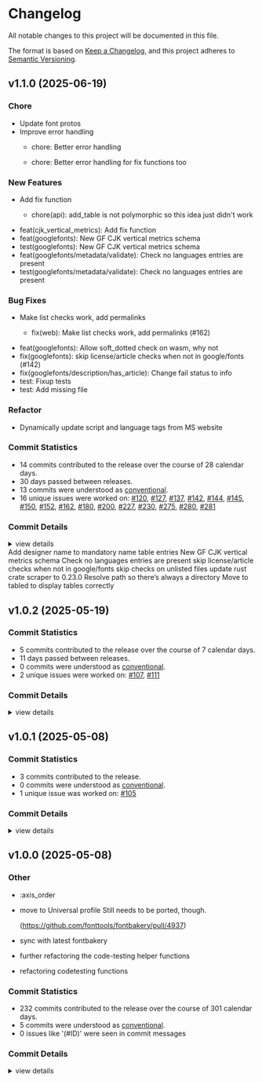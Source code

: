 # Changelog

All notable changes to this project will be documented in this file.

The format is based on [Keep a Changelog](https://keepachangelog.com/en/1.0.0/),
and this project adheres to [Semantic Versioning](https://semver.org/spec/v2.0.0.html).

## v1.1.0 (2025-06-19)

<csr-id-65132c0dd6dfae2e1ef30c994dee9135fe7dbf33/>
<csr-id-f44be5515dcaea17b96b1df7a4b11407561d0c17/>
<csr-id-8b28d1aa1c7af4dacdbcfbd83af69dbf401ecf46/>

### Chore

 - <csr-id-65132c0dd6dfae2e1ef30c994dee9135fe7dbf33/> Update font protos
 - <csr-id-f44be5515dcaea17b96b1df7a4b11407561d0c17/> Improve error handling
   * chore: Better error handling
   
   * chore: Better error handling for fix functions too

### New Features

<csr-id-5f06e2526b40e8a6852e5e1aad70fbfbba6753a1/>
<csr-id-725a78d0d14a2840e74dfa4014909bfac7b21d52/>
<csr-id-c26526c49bf0f30c842efafc4aa9414dece14699/>

 - <csr-id-ea5107c15304c96b035aab80551ce8ddb7e7e98b/> Add fix function
   * chore(api): add_table is not polymorphic so this idea just didn't work
* feat(cjk_vertical_metrics): Add fix function
* feat(googlefonts): New GF CJK vertical metrics schema
* test(googlefonts): New GF CJK vertical metrics schema
* feat(googlefonts/metadata/validate): Check no languages entries are present
* test(googlefonts/metadata/validate): Check no languages entries are present

### Bug Fixes

<csr-id-2e7c907463e093bb9e904ad783d63c0cd42628f8/>
<csr-id-c181f4647ba8c3750495046870144e03897904c3/>
<csr-id-5d058c99b38b636f6ec3130c10296ae664a3384d/>
<csr-id-f0420267c40ced0c8a5dcbb204cfc020c155969f/>
<csr-id-bc48fb1bc721e5b8b59780900e75c6e3ed177409/>

 - <csr-id-82398535287401e767098901b1da578809d28485/> Make list checks work, add permalinks
   * fix(web): Make list checks work, add permalinks (#162)
* feat(googlefonts): Allow soft_dotted check on wasm, why not
* fix(googlefonts): skip license/article checks when not in google/fonts (#142)
* fix(googlefonts/description/has_article): Change fail status to info
* test: Fixup tests
* test: Add missing file

### Refactor

 - <csr-id-8b28d1aa1c7af4dacdbcfbd83af69dbf401ecf46/> Dynamically update script and language tags from MS website

### Commit Statistics

<csr-read-only-do-not-edit/>

 - 14 commits contributed to the release over the course of 28 calendar days.
 - 30 days passed between releases.
 - 13 commits were understood as [conventional](https://www.conventionalcommits.org).
 - 16 unique issues were worked on: [#120](https://github.com/fonttools/fontspector/issues/120), [#127](https://github.com/fonttools/fontspector/issues/127), [#137](https://github.com/fonttools/fontspector/issues/137), [#142](https://github.com/fonttools/fontspector/issues/142), [#144](https://github.com/fonttools/fontspector/issues/144), [#145](https://github.com/fonttools/fontspector/issues/145), [#150](https://github.com/fonttools/fontspector/issues/150), [#152](https://github.com/fonttools/fontspector/issues/152), [#162](https://github.com/fonttools/fontspector/issues/162), [#180](https://github.com/fonttools/fontspector/issues/180), [#200](https://github.com/fonttools/fontspector/issues/200), [#227](https://github.com/fonttools/fontspector/issues/227), [#230](https://github.com/fonttools/fontspector/issues/230), [#275](https://github.com/fonttools/fontspector/issues/275), [#280](https://github.com/fonttools/fontspector/issues/280), [#281](https://github.com/fonttools/fontspector/issues/281)

### Commit Details

<csr-read-only-do-not-edit/>

<details><summary>view details</summary>

 * **[#120](https://github.com/fonttools/fontspector/issues/120)**
    - Check no languages entries are present ([`c26526c`](https://github.com/fonttools/fontspector/commit/c26526c49bf0f30c842efafc4aa9414dece14699))
 * **[#127](https://github.com/fonttools/fontspector/issues/127)**
    - Dynamically update script and language tags from MS website ([`8b28d1a`](https://github.com/fonttools/fontspector/commit/8b28d1aa1c7af4dacdbcfbd83af69dbf401ecf46))
 * **[#137](https://github.com/fonttools/fontspector/issues/137)**
    - Move to tabled to display tables correctly ([`bc48fb1`](https://github.com/fonttools/fontspector/commit/bc48fb1bc721e5b8b59780900e75c6e3ed177409))
 * **[#142](https://github.com/fonttools/fontspector/issues/142)**
    - Skip license/article checks when not in google/fonts ([`2e7c907`](https://github.com/fonttools/fontspector/commit/2e7c907463e093bb9e904ad783d63c0cd42628f8))
 * **[#144](https://github.com/fonttools/fontspector/issues/144)**
    - Update rust crate scraper to 0.23.0 ([`5d058c9`](https://github.com/fonttools/fontspector/commit/5d058c99b38b636f6ec3130c10296ae664a3384d))
 * **[#145](https://github.com/fonttools/fontspector/issues/145)**
    - Resolve path so there's always a directory ([`f042026`](https://github.com/fonttools/fontspector/commit/f0420267c40ced0c8a5dcbb204cfc020c155969f))
 * **[#150](https://github.com/fonttools/fontspector/issues/150)**
    - Skip checks on unlisted files ([`c181f46`](https://github.com/fonttools/fontspector/commit/c181f4647ba8c3750495046870144e03897904c3))
 * **[#152](https://github.com/fonttools/fontspector/issues/152)**
    - Skip license/article checks when not in google/fonts ([`2e7c907`](https://github.com/fonttools/fontspector/commit/2e7c907463e093bb9e904ad783d63c0cd42628f8))
 * **[#162](https://github.com/fonttools/fontspector/issues/162)**
    - Make list checks work, add permalinks ([`8239853`](https://github.com/fonttools/fontspector/commit/82398535287401e767098901b1da578809d28485))
 * **[#180](https://github.com/fonttools/fontspector/issues/180)**
    - New GF CJK vertical metrics schema ([`725a78d`](https://github.com/fonttools/fontspector/commit/725a78d0d14a2840e74dfa4014909bfac7b21d52))
 * **[#200](https://github.com/fonttools/fontspector/issues/200)**
    - Make list checks work, add permalinks ([`8239853`](https://github.com/fonttools/fontspector/commit/82398535287401e767098901b1da578809d28485))
 * **[#227](https://github.com/fonttools/fontspector/issues/227)**
    - Add designer name to mandatory name table entries ([`5f06e25`](https://github.com/fonttools/fontspector/commit/5f06e2526b40e8a6852e5e1aad70fbfbba6753a1))
 * **[#230](https://github.com/fonttools/fontspector/issues/230)**
    - Add designer name to mandatory name table entries ([`5f06e25`](https://github.com/fonttools/fontspector/commit/5f06e2526b40e8a6852e5e1aad70fbfbba6753a1))
 * **[#275](https://github.com/fonttools/fontspector/issues/275)**
    - Improve error handling ([`f44be55`](https://github.com/fonttools/fontspector/commit/f44be5515dcaea17b96b1df7a4b11407561d0c17))
 * **[#280](https://github.com/fonttools/fontspector/issues/280)**
    - Add fix function ([`ea5107c`](https://github.com/fonttools/fontspector/commit/ea5107c15304c96b035aab80551ce8ddb7e7e98b))
 * **[#281](https://github.com/fonttools/fontspector/issues/281)**
    - Update font protos ([`65132c0`](https://github.com/fonttools/fontspector/commit/65132c0dd6dfae2e1ef30c994dee9135fe7dbf33))
 * **Uncategorized**
    - Release fontspector-profile-opentype v1.1.0, fontspector-profile-googlefonts v1.1.0, fontspector-profile-universal v1.1.0 ([`7cd073b`](https://github.com/fonttools/fontspector/commit/7cd073b65714dc47fc6a007308bc7f466612010c))
</details>

<csr-unknown>
 Add designer name to mandatory name table entries New GF CJK vertical metrics schema Check no languages entries are present skip license/article checks when not in google/fonts skip checks on unlisted files update rust crate scraper to 0.23.0 Resolve path so there’s always a directory Move to tabled to display tables correctly<csr-unknown/>

## v1.0.2 (2025-05-19)

### Commit Statistics

<csr-read-only-do-not-edit/>

 - 5 commits contributed to the release over the course of 7 calendar days.
 - 11 days passed between releases.
 - 0 commits were understood as [conventional](https://www.conventionalcommits.org).
 - 2 unique issues were worked on: [#107](https://github.com/fonttools/fontspector/issues/107), [#111](https://github.com/fonttools/fontspector/issues/111)

### Commit Details

<csr-read-only-do-not-edit/>

<details><summary>view details</summary>

 * **[#107](https://github.com/fonttools/fontspector/issues/107)**
    - Move to fontations crate ([`da2830b`](https://github.com/fonttools/fontspector/commit/da2830ba694bf3379142a81dad043031e1c39f35))
 * **[#111](https://github.com/fonttools/fontspector/issues/111)**
    - Include most of the fixes from gftools-fix ([`2de6875`](https://github.com/fonttools/fontspector/commit/2de68751c8c4da8c29f9e46d444280cdf478c6b2))
 * **Uncategorized**
    - Release fontspector-profile-googlefonts v1.0.2, fontspector-profile-universal v1.0.2 ([`d26f105`](https://github.com/fonttools/fontspector/commit/d26f105058189e6baa1ccd726d2151851e4e7d85))
    - Bump axisregistry ([`a048609`](https://github.com/fonttools/fontspector/commit/a048609b7734f1b5f13d154118b2ffcc7d795b71))
    - Release fontspector-profile-opentype v1.0.2, fontspector-profile-googlefonts v1.0.2, fontspector-profile-universal v1.0.2 ([`fd2d019`](https://github.com/fonttools/fontspector/commit/fd2d0197d3918c1f74890b69fed4fe49ac8a3408))
</details>

## v1.0.1 (2025-05-08)

### Commit Statistics

<csr-read-only-do-not-edit/>

 - 3 commits contributed to the release.
 - 0 commits were understood as [conventional](https://www.conventionalcommits.org).
 - 1 unique issue was worked on: [#105](https://github.com/fonttools/fontspector/issues/105)

### Commit Details

<csr-read-only-do-not-edit/>

<details><summary>view details</summary>

 * **[#105](https://github.com/fonttools/fontspector/issues/105)**
    - Fix font_version parsing ([`cbf7b4b`](https://github.com/fonttools/fontspector/commit/cbf7b4bdd0cc30ddda32c919cbbae9a5e0e09cd2))
 * **Uncategorized**
    - Release fontspector-checkhelper v1.0.1, fontspector-profile-opentype v1.0.1, fontspector-profile-googlefonts v1.0.1, fontspector-profile-universal v1.0.1 ([`6ee7aed`](https://github.com/fonttools/fontspector/commit/6ee7aeda28e6961710b748e346cc1cc8c3e26b82))
    - Add changelogs ([`8b511ed`](https://github.com/fonttools/fontspector/commit/8b511eda27d0f3c7bb9e1f21d9749585e35c2fce))
</details>

## v1.0.0 (2025-05-08)

<csr-id-5a95113ebe74c423d0ee31802f5a5cbb40621f87/>
<csr-id-7cc0e15f42ffbf1d512f2fa50d42fe12ba3aca44/>
<csr-id-d7968d62b6271d79869a3ebf34c1d20365482c6c/>
<csr-id-7fabefe24db197e83ac3eea33288c70664bb1679/>
<csr-id-73eab4b7168d41ea8b8d911a57d790de2d5fcf3d/>

### Other

 - <csr-id-5a95113ebe74c423d0ee31802f5a5cbb40621f87/> :axis_order
 - <csr-id-7cc0e15f42ffbf1d512f2fa50d42fe12ba3aca44/> move to Universal profile
   Still needs to be ported, though.
   
   (https://github.com/fonttools/fontbakery/pull/4937)
 - <csr-id-d7968d62b6271d79869a3ebf34c1d20365482c6c/> sync with latest fontbakery
 - <csr-id-7fabefe24db197e83ac3eea33288c70664bb1679/> further refactoring the code-testing helper functions
 - <csr-id-73eab4b7168d41ea8b8d911a57d790de2d5fcf3d/> refactoring codetesting functions

### Commit Statistics

<csr-read-only-do-not-edit/>

 - 232 commits contributed to the release over the course of 301 calendar days.
 - 5 commits were understood as [conventional](https://www.conventionalcommits.org).
 - 0 issues like '(#ID)' were seen in commit messages

### Commit Details

<csr-read-only-do-not-edit/>

<details><summary>view details</summary>

 * **Uncategorized**
    - Merge pull request #102 from fonttools/release-prep ([`e5435f4`](https://github.com/fonttools/fontspector/commit/e5435f4ab282338ccc818daca8dacf543de27022))
    - Use published versions ([`366f1dd`](https://github.com/fonttools/fontspector/commit/366f1dd71b32f2e78254d3b2a24cff4f0c2907cb))
    - Update Cargo.toml for release ([`f3d6b2a`](https://github.com/fonttools/fontspector/commit/f3d6b2a19102651508bcad4b2b38c2a399079149))
    - Prep for 1.0.0 release ([`c1ef822`](https://github.com/fonttools/fontspector/commit/c1ef822c860b8dd53b363c9b69201981c75f757c))
    - Merge pull request #100 from fonttools/iso15008 ([`c42f3f8`](https://github.com/fonttools/fontspector/commit/c42f3f8d0dfdbe97d9fa78342e135de0911d97fc))
    - Oh hey, this can be built on wasm too ([`7bfa741`](https://github.com/fonttools/fontspector/commit/7bfa74120579891bf2eb1b0f882914bd2781778d))
    - Restore warning format ([`dc8e610`](https://github.com/fonttools/fontspector/commit/dc8e610214a729a205d6950094db85d366af12a1))
    - Improve visual output ([`7ffb064`](https://github.com/fonttools/fontspector/commit/7ffb064209caadf9e0c308e6974726ee951edf40))
    - Merge pull request #99 from fonttools/rich-metadata ([`dfd2c49`](https://github.com/fonttools/fontspector/commit/dfd2c49e542a5c5def5929c6c5e5dbd30e5015bb))
    - Restore warning format ([`96ddee3`](https://github.com/fonttools/fontspector/commit/96ddee3be2d903b2eb53e17368d1bf39f456449e))
    - Improve visual output ([`ea6e3a9`](https://github.com/fonttools/fontspector/commit/ea6e3a9a0b280d7c27bf5aaaaa52613ed9b0fd8f))
    - Add some metadata to this check ([`96c7db0`](https://github.com/fonttools/fontspector/commit/96c7db0a11f412a0d8416ce56ed7847763f80e6a))
    - Merge pull request #96 from fonttools/non-ink-characters ([`1577008`](https://github.com/fonttools/fontspector/commit/15770084eaa140071658b5b6157ceb8174c8eb3a))
    - Add googlefonts/separator_glyphs ([`2db4e81`](https://github.com/fonttools/fontspector/commit/2db4e81a0cde8e3aeb851dd1402861c3ea689585))
    - Merge pull request #92 from fonttools/nixon-feedback ([`0b9a28b`](https://github.com/fonttools/fontspector/commit/0b9a28b9c647bfb7ec0f3ba8156d616fce82b37b))
    - Merge pull request #88 from fonttools/reduce-false-positives ([`dcf298d`](https://github.com/fonttools/fontspector/commit/dcf298d93ad3abe68d4f520f8e980914eb74c008))
    - Move skrifa dep to workspace ([`9475563`](https://github.com/fonttools/fontspector/commit/9475563d3da16cf982551f46dd50ec16e9264055))
    - Clarify which name table entry ([`13b9cb4`](https://github.com/fonttools/fontspector/commit/13b9cb456a22682febc0872bb52bd770461d7ebf))
    - Exclude pending_review checks included from other profiles ([`ac9259a`](https://github.com/fonttools/fontspector/commit/ac9259ad3f249700e03416b7c7fd79de239111ec))
    - Merge pull request #80 from fonttools/dependency-hell ([`b8ec37d`](https://github.com/fonttools/fontspector/commit/b8ec37d7d52f440fc2d6a9470ee2d3056df2d94c))
    - Reformat ([`ab0a4e4`](https://github.com/fonttools/fontspector/commit/ab0a4e4a5bbd316783438d0337782090a03e0a3f))
    - Use skrifa::raw instead of read_fonts, pin deps ([`76eacb7`](https://github.com/fonttools/fontspector/commit/76eacb755b79772e761b832b8fe8983af81e07fa))
    - Merge pull request #63 from LuxxxLucy/lucy-multiple-proposal-br ([`2d675d5`](https://github.com/fonttools/fontspector/commit/2d675d5bfe5cdb3de99e1a2cf8c65964c144bc52))
    - Merge pull request #78 from fonttools/dep-tidying ([`6633571`](https://github.com/fonttools/fontspector/commit/66335714c16c21c902d8459814a0b37ddfcddf5d))
    - Tidy dependencies ([`9a8c5fa`](https://github.com/fonttools/fontspector/commit/9a8c5face5eadbb2daffb606e4d42af052f73c7c))
    - Some small GF fixes ([`0c76c82`](https://github.com/fonttools/fontspector/commit/0c76c82841a4824cb0069f8a4a34f60c997e6a66))
    - Optimizations ([`84cd869`](https://github.com/fonttools/fontspector/commit/84cd869bc1d533fa9e6fa498fa61de65ff491290))
    - And we're done. ([`3dd1c08`](https://github.com/fonttools/fontspector/commit/3dd1c0899e787b8ab3729ebe8d83d5896da3df25))
    - Calm warning ([`338b726`](https://github.com/fonttools/fontspector/commit/338b726e262db12acaa9087f50b89ca64bad1fe9))
    - Vf_has_static_fonts ([`76b90e3`](https://github.com/fonttools/fontspector/commit/76b90e31219b21c07645e61ae58f85cb42f182f3))
    - Cjk_vertical_metrics_regressions ([`6ad4fd4`](https://github.com/fonttools/fontspector/commit/6ad4fd487c26b9e24b9d2432a7db5279c73129fa))
    - Vertical_metrics_regressions ([`37f214e`](https://github.com/fonttools/fontspector/commit/37f214e1ee60c169c5a96b842b80b4f811310c3e))
    - Article/images ([`c6ead4a`](https://github.com/fonttools/fontspector/commit/c6ead4ae106822a644046301ae27f4eae27116e2))
    - Metadata/weightclass ([`8a53ece`](https://github.com/fonttools/fontspector/commit/8a53ece204d94c40d41de1e3f384d75c714be804))
    - Unreachable_subsetting ([`3bd965f`](https://github.com/fonttools/fontspector/commit/3bd965f6874955e4a45fb782f50eaff3a6862997))
    - Shape_languages ([`78d7e92`](https://github.com/fonttools/fontspector/commit/78d7e92c9ddc71d79dc42a07eab3e98e2457480c))
    - Family_directory_name ([`160b57e`](https://github.com/fonttools/fontspector/commit/160b57e0d3bace10cff42ccd016da8e50ae7db98))
    - Tnum_horizontal_metrics ([`d150c59`](https://github.com/fonttools/fontspector/commit/d150c59d27183418229c5480862fe2747d80d959))
    - Italics_have_roman_counterparts ([`3ba53ab`](https://github.com/fonttools/fontspector/commit/3ba53ab9bcfb9ef888f1fd26afc4f63110f6bee1))
    - Includes_production_subsets ([`7bda88d`](https://github.com/fonttools/fontspector/commit/7bda88d78aa284cfa741bfd1739566b9f789f81f))
    - Cjk_vertical_metrics ([`f325a92`](https://github.com/fonttools/fontspector/commit/f325a927267da1f8f6c24dff89094d1311f53c75))
    - Get wasm building ([`ed79b11`](https://github.com/fonttools/fontspector/commit/ed79b11ad237e8c23146aeb402bf84f57d270739))
    - Designer_profiles ([`b2183b2`](https://github.com/fonttools/fontspector/commit/b2183b2f3f36daace67ffa367bc5196e1b88db13))
    - Double check we can use network ([`457c269`](https://github.com/fonttools/fontspector/commit/457c269a86b281fbeca3e2eb501981fadee4bca3))
    - Print statement begone ([`2c2320b`](https://github.com/fonttools/fontspector/commit/2c2320b8a019b7ad47fe1530c53fa52f6cb5aa6c))
    - Googlefonts/metadata/unique_weight_style_pairs ([`356559e`](https://github.com/fonttools/fontspector/commit/356559e47928bb1587812868b8ccd3a20458f2ff))
    - Googlefonts/metadata/primary_script ([`0c3a310`](https://github.com/fonttools/fontspector/commit/0c3a3104d64400325f639310afb0ee067a50721c))
    - Update the checks ([`4110dcf`](https://github.com/fonttools/fontspector/commit/4110dcfd1c79131aea9893523b50e0b0bdfd2f95))
    - Unique_full_name_values ([`17d7730`](https://github.com/fonttools/fontspector/commit/17d77309e2c0661a57ba097d81c693c175cf6420))
    - Single_cjk_subset ([`32b0bc6`](https://github.com/fonttools/fontspector/commit/32b0bc647aa112e474aa0359a706fba24cf67d77))
    - Vertical metrics ([`29d50df`](https://github.com/fonttools/fontspector/commit/29d50df2f50c2f6e6d414c9601e4995dee556cec))
    - OFL_copyright ([`cbf9994`](https://github.com/fonttools/fontspector/commit/cbf9994c74f7cc95c815a4301ae5dd0d78ad31b1))
    - Build on WASM again ([`601594f`](https://github.com/fonttools/fontspector/commit/601594fe2480fc3055df5d733940ab9e2417a423))
    - Only apply family name check to RIBBI fonts ([`9f125d9`](https://github.com/fonttools/fontspector/commit/9f125d93dc55826e042ba42f238b10e7ef1d038b))
    - License/OFL_body_text ([`64f2f2a`](https://github.com/fonttools/fontspector/commit/64f2f2a873cc7236047d14acefc66c3a253e2c08))
    - Consistent_repo_urls ([`a0b1e19`](https://github.com/fonttools/fontspector/commit/a0b1e19b28cec0130937d5ee9c917354700b5781))
    - Googlefonts/metadata/nameid/family_and_full_names plus some tidying ([`4d49537`](https://github.com/fonttools/fontspector/commit/4d49537725237b8b335369e995c9e897cf6d51be))
    - Metadata/broken_links ([`a5e7d90`](https://github.com/fonttools/fontspector/commit/a5e7d90d5063268f353f259c8b9a8f4fc22eeab1))
    - Valid_nameid25 ([`4c945fc`](https://github.com/fonttools/fontspector/commit/4c945fc8e6371a149ee847cc9a67565f9d31bf66))
    - Minisite_url, plus a few more tests ([`4e2fd9c`](https://github.com/fonttools/fontspector/commit/4e2fd9c8106858e83800665301f968f6cc50a92f))
    - Category_hints ([`ad6bd69`](https://github.com/fonttools/fontspector/commit/ad6bd691e6734e19add47cc2758e73b0e421bdbd))
    - Four more ([`ddaa9c5`](https://github.com/fonttools/fontspector/commit/ddaa9c5d004a895885d4c4ac1932af1f2600cd85))
    - Two more ([`12ae33e`](https://github.com/fonttools/fontspector/commit/12ae33ec6a2e838e6a6cc181527ff7cff686ab66))
    - Three more metadata checks ([`5786120`](https://github.com/fonttools/fontspector/commit/578612032b0af5639786cc3819962d2bfabdea36))
    - Four metadata checks ([`71de9c4`](https://github.com/fonttools/fontspector/commit/71de9c48f21df9e2e23f5daa25deffb8f05209a5))
    - Googlefonts/name/license_url check ([`0a0336f`](https://github.com/fonttools/fontspector/commit/0a0336fbb2eb225c99c3b3d1098384ecae89388b))
    - Font_copyright ([`e6b0213`](https://github.com/fonttools/fontspector/commit/e6b0213528ca9f5c51d0e96eaac60529c085946d))
    - Has_license ([`1f82a85`](https://github.com/fonttools/fontspector/commit/1f82a857479a4ecccea5e3444077f7a457fc25f3))
    - Fix wasm build ([`40f7588`](https://github.com/fonttools/fontspector/commit/40f7588a50e36c2515bb4c12067577b2ed4bf901))
    - Glyph_coverage ([`2442947`](https://github.com/fonttools/fontspector/commit/2442947c7c222da476294961ec392cec1ac31230))
    - Googlefonts/version_bump ([`3645af0`](https://github.com/fonttools/fontspector/commit/3645af0a2b57bf67cabb8ec5a6eb2182b88da63e))
    - Finish up axes_match check ([`517c0b2`](https://github.com/fonttools/fontspector/commit/517c0b2bc7a03b73c45b5cabea6668c861fdf7ab))
    - Remote_styles condition ([`b250614`](https://github.com/fonttools/fontspector/commit/b2506141e767e855d393d2e47d797ee3623dfe3b))
    - Canonical filename check ([`b64c5d3`](https://github.com/fonttools/fontspector/commit/b64c5d3250bb13b7c21434fbdd01dc121cc70372))
    - Improve googlefonts/metadata/has_regular ([`8038241`](https://github.com/fonttools/fontspector/commit/803824124dab4d1e3a15ad184aa2aa6dedf0ed90))
    - Googlefonts/metadata/regular_is_400 ([`51906e4`](https://github.com/fonttools/fontspector/commit/51906e422063fb51cf0dad86af5cffac95cc52bd))
    - Googlefonts/metadata/has_regular ([`1465354`](https://github.com/fonttools/fontspector/commit/146535494ca58195d657d62f3c52ccad886be3f9))
    - Don't stringify segments, it's slow ([`5eaefe5`](https://github.com/fonttools/fontspector/commit/5eaefe525a754a99a8f3f5a82b1ca96dabad4017))
    - Update vesions, minimize dependencies ([`8f43370`](https://github.com/fonttools/fontspector/commit/8f433709f66727148a18278383c3b519ce99e331))
    - Use assert_all_the_same helper method ([`b5995ae`](https://github.com/fonttools/fontspector/commit/b5995ae192c216758fe84e2630de44e78589ecf9))
    - Using protobuf methods is sometimes more convenient ;-) ([`f57a29c`](https://github.com/fonttools/fontspector/commit/f57a29cfdd95d6660530db3b594c0b7b01f50e74))
    - Followup to 07d49837a0182e539f0921e18aadec416b73c6b8 ([`3e96438`](https://github.com/fonttools/fontspector/commit/3e96438ee263e572b86a60c249c39d3ce7bffa78))
    - More WASM fixes ([`36d3108`](https://github.com/fonttools/fontspector/commit/36d310805605e8860bb2b197540756a0842b7b89))
    - Build on wasm ([`6efb22f`](https://github.com/fonttools/fontspector/commit/6efb22fa7e92a4ec611c28308893b25ca0889a6c))
    - Finish off and fix shaping checks ([`40b9027`](https://github.com/fonttools/fontspector/commit/40b902782a0bb0cd4558201b24bc6511fa0639db))
    - Soft_dotted check ([`d979af0`](https://github.com/fonttools/fontspector/commit/d979af07ef61d2f9821af117d8282c29544183fa))
    - Generalize, add shaping/forbidden ([`53d9ccb`](https://github.com/fonttools/fontspector/commit/53d9ccbeaa1c52a593a185c0180995b10d1523fe))
    - Shaping/regression ([`0adf783`](https://github.com/fonttools/fontspector/commit/0adf783b40ec1c07165fa4273900ec3a9ca8e5dd))
    - Googlefont/dotted_circle ([`2977b0e`](https://github.com/fonttools/fontspector/commit/2977b0edcb4af4ffd75b26da5fd5760d38c8da79))
    - Address  error: useless use of `vec!` ([`83eddf2`](https://github.com/fonttools/fontspector/commit/83eddf2d9464468b0d9ce39fdd6c051b16dc3f21))
    - Address error: used `unwrap()` on a `Result` value ([`b744a99`](https://github.com/fonttools/fontspector/commit/b744a9916a8ff24c904e41abf90f95634b54bdfb))
    - Address error: useless use of `vec!` ([`989c68c`](https://github.com/fonttools/fontspector/commit/989c68c1f56294a3e4077d0789fa77a1c1b0dc0e))
    - Address error: this creates an owned instance just for comparison ([`07d4983`](https://github.com/fonttools/fontspector/commit/07d49837a0182e539f0921e18aadec416b73c6b8))
    - Googlefonts/metadata/familyname ([`64f704c`](https://github.com/fonttools/fontspector/commit/64f704cb59a5f92ce2afe900fff361e9fbe2ce94))
    - Googlefonts/metadata/reserved_font_name ([`1433a7f`](https://github.com/fonttools/fontspector/commit/1433a7f3dee75412231e7347dbd42584ccacdbe1))
    - Googlefonts/metadata/escaped_strings ([`a4fdc2a`](https://github.com/fonttools/fontspector/commit/a4fdc2a6c6691ccdc79bce585e979413f3433e45))
    - Googlefonts/metadata/category ([`3d798bd`](https://github.com/fonttools/fontspector/commit/3d798bd52a91ac182108e70d3a3a538f874d8452))
    - Googlefonts/name/license (3rd attempt) ([`1a39394`](https://github.com/fonttools/fontspector/commit/1a39394ad1ede46d3befd3bc61bf0df88300bd31))
    - Googlefonts/name/license (2nd attempt) ([`b68111b`](https://github.com/fonttools/fontspector/commit/b68111bd9dd46e2303f912bc40db0c33690cc03f))
    - Googlefonts/name/license (1st attempt) ([`0ab6c10`](https://github.com/fonttools/fontspector/commit/0ab6c10ba6dbbedec440aa6f938b7c24b05d5763))
    - Minor tweaks to code-style ([`9f4a293`](https://github.com/fonttools/fontspector/commit/9f4a29343e6ef1410484702b3f08f612fe96a1e2))
    - Googlefonts/varfont/has_HVAR ([`5e668eb`](https://github.com/fonttools/fontspector/commit/5e668eb48963f514768652f8769ccb53aead7202))
    - Googlefonts/unitsperem ([`73b2935`](https://github.com/fonttools/fontspector/commit/73b2935a10740daf23c0c03a70ff3d2d91a5162e))
    - Googlefonts/old_ttfautohint ([`f05bf1a`](https://github.com/fonttools/fontspector/commit/f05bf1a0fda554e9bff1721e016edb295fb104fd))
    - Googlefonts/meta/script_lang_tags ([`f02a1c2`](https://github.com/fonttools/fontspector/commit/f02a1c246267445638a199173b3371003ed89f9b))
    - Googlefonts/has_ttfautohint_params ([`beda829`](https://github.com/fonttools/fontspector/commit/beda8292cfa79f3ea7338fd41a1d50d1045373f8))
    - When building wasm, disable checks that use the reqwest crate ([`73513e7`](https://github.com/fonttools/fontspector/commit/73513e7d02318140739a862a83fdbd594292491d))
    - STAT table checks ([`e803b52`](https://github.com/fonttools/fontspector/commit/e803b52791b7e108e3599ccef415891a34d9ab46))
    - Googlefonts/STAT/compulsory_axis_values ([`2e0c144`](https://github.com/fonttools/fontspector/commit/2e0c144ddddff3f518f137c2831898da6e9c6bbf))
    - Googlefonts/stat/axisregistry ([`4081d88`](https://github.com/fonttools/fontspector/commit/4081d882668bc816f990ca55e326d62dab4a3a45))
    - :axis_order ([`5a95113`](https://github.com/fonttools/fontspector/commit/5a95113ebe74c423d0ee31802f5a5cbb40621f87))
    - Sort checks/googlefonts/description/mod.rs ([`d95a744`](https://github.com/fonttools/fontspector/commit/d95a744c621be6d8dac5c5ab20c0d7a96f32f448))
    - Googlefonts/description/valid_html ([`7b2e47c`](https://github.com/fonttools/fontspector/commit/7b2e47c36fdddaae772643fe72298c73c7f906b2))
    - Googlefonts/description/urls ([`965cc72`](https://github.com/fonttools/fontspector/commit/965cc72f794297dd59c9d496beb5574d32e324a2))
    - Googlefonts/description/has_article ([`c107033`](https://github.com/fonttools/fontspector/commit/c1070335448dea91d46038d54f2ba05303bf7b97))
    - Googlefonts/description/has_unsupported_elements ([`a8f40ab`](https://github.com/fonttools/fontspector/commit/a8f40abffeec6572994204b717f072f84efda23c))
    - Test articles as well as descriptions ([`936c120`](https://github.com/fonttools/fontspector/commit/936c120780fd0ee3ec8db597e6a7edbe28dc0e1c))
    - Googlefonts/description/git_url ([`3424ade`](https://github.com/fonttools/fontspector/commit/3424ade16d00cb42438db3040d609f873f9b914a))
    - Googlefonts/description/broken_links ([`06d2fe5`](https://github.com/fonttools/fontspector/commit/06d2fe50523cd36953a89d04fed8c8ea5da24fe3))
    - Use get_name_entry_strings ([`37c44da`](https://github.com/fonttools/fontspector/commit/37c44daad3a82f0accf2876fce8ce508920b2324))
    - Googlefonts/name/version_format ([`c3d1ce5`](https://github.com/fonttools/fontspector/commit/c3d1ce5d3552fcbac55043a54acaf96035bcdc82))
    - Googlefonts/name/familyname_first_char ([`58269d7`](https://github.com/fonttools/fontspector/commit/58269d7658d3cce16cf168d9de3feddaa897bace))
    - Use main branch now ([`1031a47`](https://github.com/fonttools/fontspector/commit/1031a474bcba5be4670140dba47c3efd88a993fd))
    - Googlefonts/font_names check ([`ab37c89`](https://github.com/fonttools/fontspector/commit/ab37c8919058325c7f4e48e2e49e32fb9f6f30c8))
    - Googlefonts/vendor_id ([`d640012`](https://github.com/fonttools/fontspector/commit/d640012fbf13c8aa5485d989bb11553ccc20b234))
    - Googlefonts/name/mandatory_entries ([`a762aa7`](https://github.com/fonttools/fontspector/commit/a762aa781c6d284a7a7ba33db7d4b97f4a0c1223))
    - Fvar_axis_defaults ([`0fd2aeb`](https://github.com/fonttools/fontspector/commit/0fd2aeb7d879be9cd5d55fd8f4ec0d0c6b97840d))
    - Family_name_compliance ([`e87bcbe`](https://github.com/fonttools/fontspector/commit/e87bcbe578c20d58f9bd5a32cdbcaae3b8df5d08))
    - Add resources ([`7a587d3`](https://github.com/fonttools/fontspector/commit/7a587d3b920736923632ebfeaa4aa41dfc3c6c89))
    - Add gasp ([`650b67b`](https://github.com/fonttools/fontspector/commit/650b67bb090d528aad88d4d0efafd23803074aaa))
    - Googlefonts/name/line_breaks ([`f0110fa`](https://github.com/fonttools/fontspector/commit/f0110fa1f5b182784a771457bccbab5e932e136a))
    - More formatting ([`bc2d10e`](https://github.com/fonttools/fontspector/commit/bc2d10e6ed713a9fc9209db823d246b114066caa))
    - New clippy found new lints! ([`1933d0a`](https://github.com/fonttools/fontspector/commit/1933d0a7835610c4c59e2ca272696789320992e9))
    - Fix warnings ([`a138d6b`](https://github.com/fonttools/fontspector/commit/a138d6bb66f9b9eb46e154df5f69dcf9033fcfb1))
    - Horrible clippy magic to ignore lint in generated file ([`714eef1`](https://github.com/fonttools/fontspector/commit/714eef1aa9e5aa8ace41847e70fb9d7931741f95))
    - Run cargo fmt ([`a97b2a9`](https://github.com/fonttools/fontspector/commit/a97b2a96d2ffbf6fab861b842096159d666a4dc9))
    - Placing the checks inside a googlefonts directory, so that paths perfectly match check IDs ([`8a70e18`](https://github.com/fonttools/fontspector/commit/8a70e1899c2ae3892e2ec10bcd168a3140e12ee6))
    - Use profile builder on Google Fonts profile. ([`6c56608`](https://github.com/fonttools/fontspector/commit/6c56608bf92ffe2181b29b588b473be0ef0a40bf))
    - Split checks into individual checks per file. And make the file paths identical to the check-IDs ([`83fd74c`](https://github.com/fonttools/fontspector/commit/83fd74c6198abb259a138e63cc71bcff12b1c46c))
    - Overlapping path segments check ([`8742b36`](https://github.com/fonttools/fontspector/commit/8742b369dd9d5a839b3658aa718a1aabd51f1b09))
    - Colinear vectors (back again) ([`a3d44f2`](https://github.com/fonttools/fontspector/commit/a3d44f28390a858e1c13e197dc546a56fdf029e4))
    - Factor out common code ([`7667f05`](https://github.com/fonttools/fontspector/commit/7667f053f96e0af35319c03d3675ded4401d9dc6))
    - Short segments check ([`4c3c0dd`](https://github.com/fonttools/fontspector/commit/4c3c0dd75b57df40b08bbb0a56b1784d77b8fb7f))
    - Semivertical check ([`4e59f83`](https://github.com/fonttools/fontspector/commit/4e59f83527741790e6c80c92e6269d27b2f2d0b0))
    - Make a generic close_but_not_on ([`3a57f9b`](https://github.com/fonttools/fontspector/commit/3a57f9b313ff16cb08c22b3187c7673d929e455d))
    - Jaggy segments check ([`8404648`](https://github.com/fonttools/fontspector/commit/840464818ba1d83b2dd5d17558e787f48427d80c))
    - Adjust disclaimer ([`a042f13`](https://github.com/fonttools/fontspector/commit/a042f13f2f962b73fd715539129de7b51ce71a94))
    - Path direction check (with disclaimer) ([`9e1d13a`](https://github.com/fonttools/fontspector/commit/9e1d13a51a5ac1caa044b1e33a8deb4a31ed988a))
    - Alignment_miss ([`fc0511a`](https://github.com/fonttools/fontspector/commit/fc0511a389f2e2aed8c62f22acc19ce2c44ff343))
    - Debug print ([`0427377`](https://github.com/fonttools/fontspector/commit/0427377117ff2073a836cd1549de9b090161c843))
    - Parse all the languages once ([`de2ba8b`](https://github.com/fonttools/fontspector/commit/de2ba8b1de5910327a9474c99d5301b490761c2b))
    - These two checks now live in the Universal profile. ([`411c503`](https://github.com/fonttools/fontspector/commit/411c503d19d309d9ace414e5deb7d7bc605bb5d9))
    - General tidying ([`03947a7`](https://github.com/fonttools/fontspector/commit/03947a799ef9ca939277656457f437dfde282833))
    - Add fvar_instances check ([`47892b2`](https://github.com/fonttools/fontspector/commit/47892b2b3a15245c3b22251df38317ee799a04b6))
    - Share some crates, add axis registry ([`683ec0e`](https://github.com/fonttools/fontspector/commit/683ec0eeb3a0b1d34fc13c4935d448489be0fd58))
    - Rename check module ([`79bf024`](https://github.com/fonttools/fontspector/commit/79bf024800e14c0b4532258863469b6af89bd7f8))
    - Googlefonts/weightclass check ([`1761ffd`](https://github.com/fonttools/fontspector/commit/1761ffd839232f9ad652f095d373dea43169495a))
    - Move to Universal profile ([`7cc0e15`](https://github.com/fonttools/fontspector/commit/7cc0e15f42ffbf1d512f2fa50d42fe12ba3aca44))
    - Googlefonts/varfont/bold_wght_coord => varfont/bold_wght_coord ([`c040fe0`](https://github.com/fonttools/fontspector/commit/c040fe032d87f2db4f2546f2b9ae53fc524c4181))
    - Migrate render_own_name to GoogleFonts profile ([`220d710`](https://github.com/fonttools/fontspector/commit/220d71044c2ee91c7ff7b78b71231b04a4e3bdcb))
    - Sync with latest fontbakery ([`d7968d6`](https://github.com/fonttools/fontspector/commit/d7968d62b6271d79869a3ebf34c1d20365482c6c))
    - Add normalisation to tofu check ([`bf7494b`](https://github.com/fonttools/fontspector/commit/bf7494b38e455a32db02ed8a63a16a514e353c96))
    - Tofu detection check ([`0b52715`](https://github.com/fonttools/fontspector/commit/0b527153df71cb0297be0434c0c18c4feac32d68))
    - Use cache to determine codepoints in font ([`0514efc`](https://github.com/fonttools/fontspector/commit/0514efcf5e99d3c157fad5795816183d8f84e091))
    - Make is_listed_on_google_fonts a cached question ([`09f40bd`](https://github.com/fonttools/fontspector/commit/09f40bde7c8e3f7273738b5433da34fe42b4935f))
    - Partially implemented axes_match check ([`06ddd2f`](https://github.com/fonttools/fontspector/commit/06ddd2f4b3a3c1f9d776533feca6456ee2c920ba))
    - Missing file ([`a851a65`](https://github.com/fonttools/fontspector/commit/a851a65b5468a67fff2b845ce6c1731ed9c68595))
    - Two simple GF checks ([`f12fc30`](https://github.com/fonttools/fontspector/commit/f12fc30d4bed013f955af2a75756aeb8c586745a))
    - File_size ([`a74c5e4`](https://github.com/fonttools/fontspector/commit/a74c5e401c4f588dc27fa0a4cb8b839500c1b80d))
    - Use a real version ([`a5ff68f`](https://github.com/fonttools/fontspector/commit/a5ff68f92e8f5fad126fa9416ee36231e5b290ff))
    - Subsets checks ([`74e6194`](https://github.com/fonttools/fontspector/commit/74e6194c52811312e60a0f7f241a3efcdc6960dc))
    - Move more things to real crates ([`c4a173e`](https://github.com/fonttools/fontspector/commit/c4a173e40a7413ff221320b2d991e815ca9992b4))
    - Use typometrics check ([`1fb0b00`](https://github.com/fonttools/fontspector/commit/1fb0b00433aedf906fcd599dce3aee0dfe0590ea))
    - Oops there's quite a few of these ([`01f4cce`](https://github.com/fonttools/fontspector/commit/01f4cce0b480dc8250921f3e8b2308b55cec9b3b))
    - Googlefonts_metadata_license ([`c214e20`](https://github.com/fonttools/fontspector/commit/c214e20a69973a84219cc8e71be611c2cb78ba03))
    - Googlefonts_metadata_copyright ([`707ab3f`](https://github.com/fonttools/fontspector/commit/707ab3f4c45ee06359e55c0da38313decf04047b))
    - Add interpolation issues check ([`7671c6b`](https://github.com/fonttools/fontspector/commit/7671c6bc9c045ff6842356ba5437d48ae3f3d313))
    - This is now merged ([`34aa3a6`](https://github.com/fonttools/fontspector/commit/34aa3a6b7aad28088f49bf50a67a6dc21acb2283))
    - Now almost everything is tested ([`28ebc9a`](https://github.com/fonttools/fontspector/commit/28ebc9a643c754fc62368519fff265d06b5e8ff9))
    - More tests passing ([`43a758f`](https://github.com/fonttools/fontspector/commit/43a758f6a57ac82075e34775e2d8e21016a3c66a))
    - Share itertools versions ([`71e6f81`](https://github.com/fonttools/fontspector/commit/71e6f81d35e3fbe8540a38ec532e382effa87459))
    - More passes ([`ae2d088`](https://github.com/fonttools/fontspector/commit/ae2d088fb5a925108fc7e1441295d3efb4943279))
    - Bump read/write/skrifa versions, dump font-types, deal with fallout ([`d2fd7e4`](https://github.com/fonttools/fontspector/commit/d2fd7e4be7f70b014776c6a56ec035b5156692c0))
    - Build regex at most once ([`cfbd89b`](https://github.com/fonttools/fontspector/commit/cfbd89b06d21cafe8e94d78b83ee4841f90464e1))
    - Run code-tests in CI ([`ca20b6f`](https://github.com/fonttools/fontspector/commit/ca20b6fcaaaef95ad17d1224aa7f758757330ed2))
    - Merge pull request #10 from felipesanches/more_checks_2024_sep_20 ([`8cfb898`](https://github.com/fonttools/fontspector/commit/8cfb898458a69666f439676be4d02e7f115bf7a0))
    - Added code-tests for opentype/name/empty_records ([`432d0e3`](https://github.com/fonttools/fontspector/commit/432d0e3b9b47ab719499d7d13da28cf7976a6826))
    - Moving code-testing helper functions to a separate file ([`4e475b1`](https://github.com/fonttools/fontspector/commit/4e475b172c566573a85b793bba47cb6ce21b8268))
    - One more code-testing implementation, but still failing. Needs further investigation. ([`df3104e`](https://github.com/fonttools/fontspector/commit/df3104e51783fcfcfe2414dacf036724d9119303))
    - Further refactoring the code-testing helper functions ([`7fabefe`](https://github.com/fonttools/fontspector/commit/7fabefe24db197e83ac3eea33288c70664bb1679))
    - More idiomatic use of fontbuilder ([`5add5c1`](https://github.com/fonttools/fontspector/commit/5add5c1391c0e07ffabf8a9108a2afefe3b53ca6))
    - Prototype writing changed test fonts ([`6772208`](https://github.com/fonttools/fontspector/commit/67722089bbd8292071deb3bad694b3bc18ddcd39))
    - Prototyping assert_results_contin method for code-testing ([`b84850d`](https://github.com/fonttools/fontspector/commit/b84850dde53a53094c4a7244e98a5f37d3118cbe))
    - Used worst_status method on assert_pass ([`aae74f1`](https://github.com/fonttools/fontspector/commit/aae74f1455aba9c74a86e55572d5d478411e5419))
    - Refactoring codetesting functions ([`73eab4b`](https://github.com/fonttools/fontspector/commit/73eab4b7168d41ea8b8d911a57d790de2d5fcf3d))
    - Prototyping code-tests ([`74a0682`](https://github.com/fonttools/fontspector/commit/74a0682bfd8f8ee3d868732913e535a1a9790dff))
    - New check: googlefonts/name/rfn ([`d1e1a86`](https://github.com/fonttools/fontspector/commit/d1e1a8634993729ecb3e3ef155b4d5ee3175de8c))
    - List a few more missing desc checks on gfonts profile definition ([`e253697`](https://github.com/fonttools/fontspector/commit/e2536973cbc33673dee17880f1442ff70c841e96))
    - New check: googlefonts/description/eof_linebreak ([`1b43c4e`](https://github.com/fonttools/fontspector/commit/1b43c4e43374faf64c28b3ff07c93db023f60669))
    - New check: googlefonts/description/min_length ([`a538777`](https://github.com/fonttools/fontspector/commit/a538777746685683f048fb20621d7de0c10019bd))
    - Merge pull request #6 from felipesanches/new_check_ids ([`4fdc7c5`](https://github.com/fonttools/fontspector/commit/4fdc7c52a7582dbc984f89d8d0b35f6a58748cbd))
    - Update check-ID following FontBakery's new naming scheme ([`64e3e5d`](https://github.com/fonttools/fontspector/commit/64e3e5d452fec3f6c86cff9f34e33816951af3d5))
    - Add can_render_samples check ([`df5d4ec`](https://github.com/fonttools/fontspector/commit/df5d4ecdde296fb2b60caa277ff7cf76d70f0c38))
    - Use Colin’s utf8-aware protobuf ([`78bb21a`](https://github.com/fonttools/fontspector/commit/78bb21acb22f2aa3664f70894a9ee2963f91b500))
    - Move to the hellish procmacro ([`20d9a48`](https://github.com/fonttools/fontspector/commit/20d9a48838d57250cac9e84c8d7e00ac6359b4bd))
    - Regexes are slow, use optimised glyph name access ([`7ba0913`](https://github.com/fonttools/fontspector/commit/7ba09133812a73d425dd35b1536e1fbdd811bdd2))
    - Reporting improvements ([`7966f56`](https://github.com/fonttools/fontspector/commit/7966f565a8373ad79feefed46828e9169d2d1e0a))
    - Clippy lints ([`d46fdc3`](https://github.com/fonttools/fontspector/commit/d46fdc3ca2517e26a8d8fe5d91a6fded279b43ed))
    - Use contents, not filesystem, to read METADATA.pb ([`9cdffb7`](https://github.com/fonttools/fontspector/commit/9cdffb7a20c94f4129bbb33237b2bb0a6b8061cb))
    - WIP solve the sibling problem ([`10430e5`](https://github.com/fonttools/fontspector/commit/10430e572099e1185247ab78b083de43c154f1a6))
    - Make check implementation (one/all) an enum ([`d57b5c8`](https://github.com/fonttools/fontspector/commit/d57b5c8a08433ecb0ac60330c35df94a91461541))
    - Make TestableCollection the primary unit of testing ([`70da856`](https://github.com/fonttools/fontspector/commit/70da8567069c053415067598ffbe428901784b59))
    - Improve error/skip story, add fvar regular coords check ([`c23b8b0`](https://github.com/fonttools/fontspector/commit/c23b8b0eae9f7f97a15c2d70092196ab1175fe9b))
    - Make checks serializable, add check flags ([`c4996e0`](https://github.com/fonttools/fontspector/commit/c4996e08b590d3710763c117b99d9df61b631e3e))
    - Use error return ([`7a9dfbd`](https://github.com/fonttools/fontspector/commit/7a9dfbd6d208d35161006a30fd774337013d6bc9))
    - Rearrange run result struct, add subresult codenames/severity ([`2d99a2b`](https://github.com/fonttools/fontspector/commit/2d99a2b760b43d7cdf4630800d25493e0d7485a1))
    - Add configuration and check context ([`caeb4b7`](https://github.com/fonttools/fontspector/commit/caeb4b7478a4a51bd5130fe85eb7043758e2236d))
    - Merge pull request #5 from felipesanches/rationales_not_optional ([`ee113d9`](https://github.com/fonttools/fontspector/commit/ee113d98a0cb146a764163c6afeacae05f0ece9f))
    - Merge branch 'main' into rationales_not_optional ([`37122c3`](https://github.com/fonttools/fontspector/commit/37122c334183fa689fbe4f5617b1ca24e6abb95c))
    - Be (slightly) more grown-up about error handling ([`2818a76`](https://github.com/fonttools/fontspector/commit/2818a764da76b9acc2c33127cb156238dca970c1))
    - Rationale and proposal fields are not optional ([`752d559`](https://github.com/fonttools/fontspector/commit/752d5593f3c5a345a781f8b76e5907607bda7dbd))
    - Built-in profiles shouldn't pluginate ([`71cea65`](https://github.com/fonttools/fontspector/commit/71cea651e8556fa0ab1e119b25c39c6b52f0d1bd))
    - Add equal codepoint coverage check ([`e71c632`](https://github.com/fonttools/fontspector/commit/e71c63282fbdebdb4c3cd34def35e16e95992b47))
    - Lint nit ([`e5234ad`](https://github.com/fonttools/fontspector/commit/e5234ad0eb073a3d51fbc0cd4f43da96e112ff38))
    - Bake in GF profile ([`1628604`](https://github.com/fonttools/fontspector/commit/16286048b26e5a6fb7d07ab5ef69e05e9c592b09))
    - Split checks from profile ([`a74f666`](https://github.com/fonttools/fontspector/commit/a74f666c9632fb3ba216fff29b87cfd66799dbeb))
    - Date and designers checks ([`6cade80`](https://github.com/fonttools/fontspector/commit/6cade801371a74b6f0e23d96ae88be97fd977297))
    - Allow included profiles, make registering profile a Result ([`4d7a296`](https://github.com/fonttools/fontspector/commit/4d7a296a76c2717c895784d8d1e795a1740a3859))
    - Lint ([`53f4f72`](https://github.com/fonttools/fontspector/commit/53f4f72dab2ca4e803e209fffbef71167800df70))
    - Tidy up build script ([`5d65344`](https://github.com/fonttools/fontspector/commit/5d65344a79f5984c2880399ca0aaa5c0cdb13714))
    - Use Rust protoc ([`2ffb735`](https://github.com/fonttools/fontspector/commit/2ffb7355c51bba3d0e711fb90aa2b33c31674a02))
    - Test parsing METADATA.pb files ([`8f992e5`](https://github.com/fonttools/fontspector/commit/8f992e561819634d788870753ddf2b776095c308))
</details>

